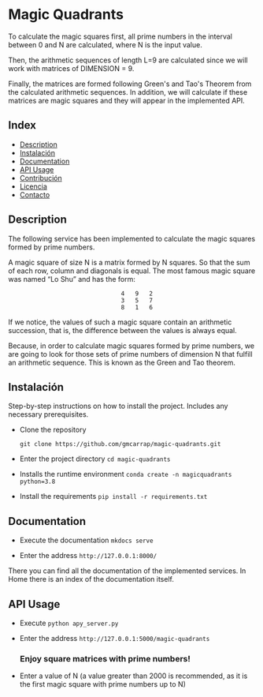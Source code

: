 # Magic Quadrants

To calculate the magic squares first, all prime numbers in the interval between 0 and N are calculated, where N is the input value.

Then, the arithmetic sequences of length L=9 are calculated since we will work with matrices of DIMENSION = 9.

Finally, the matrices are formed following Green's and Tao's Theorem from the calculated arithmetic sequences. In addition, we will calculate if these matrices are magic squares and they will appear in the implemented API.

## Index

- [Description](#description)
- [Instalación](#instalación)
- [Documentation](#documentation)
- [API Usage](#API_Usage)
- [Contribución](#contribución)
- [Licencia](#licencia)
- [Contacto](#contacto)

## Description

The following service has been implemented to calculate the magic squares formed by prime numbers. 

A magic square of size N is a matrix formed by N squares. So that the sum of each row, column and diagonals is equal. The most famous magic square was named “Lo Shu” and has the form:

                                    4   9   2
                                    3   5   7
                                    8   1   6
                    
If we notice, the values of such a magic square contain an arithmetic succession, that is, the difference between the values is always equal.

Because, in order to calculate magic squares formed by prime numbers, we are going to look for those sets of prime numbers of dimension N that fulfill an arithmetic sequence. This is known as the Green and Tao theorem.

## Instalación

Step-by-step instructions on how to install the project. Includes any necessary prerequisites.

- Clone the repository

  `git clone https://github.com/gmcarrap/magic-quadrants.git`

- Enter the project directory
  `cd magic-quadrants`

- Installs the runtime environment
  `conda create -n magicquadrants python=3.8`

- Install the requirements
  `pip install -r requirements.txt`

## Documentation

- Execute the documentation
  `mkdocs serve`

- Enter the address 
  `http://127.0.0.1:8000/`

There you can find all the documentation of the implemented services. In Home there is an index of the documentation itself.

## API Usage

- Execute
  `python apy_server.py`

- Enter the address
  `http://127.0.0.1:5000/magic-quadrants`
    ### Enjoy square matrices with prime numbers!
- Enter a value of N (a value greater than 2000 is recommended, as it is the first magic square with prime numbers up to N)





